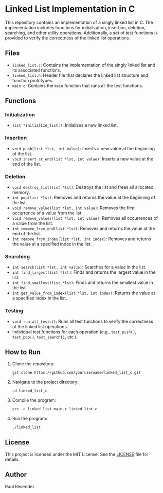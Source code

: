 # Linked List Implementation in C

This repository contains an implementation of a singly linked list in C. The implementation includes functions for initialization, insertion, deletion, searching, and other utility operations. Additionally, a set of test functions is provided to verify the correctness of the linked list operations.

## Files

- `linked_list.c`: Contains the implementation of the singly linked list and its associated functions.
- `linked_list.h`: Header file that declares the linked list structure and function prototypes.
- `main.c`: Contains the `main` function that runs all the test functions.

## Functions

### Initialization

- `list *initialize_list()`: Initializes a new linked list.

### Insertion

- `void push(list *lst, int value)`: Inserts a new value at the beginning of the list.
- `void insert_at_end(list *lst, int value)`: Inserts a new value at the end of the list.

### Deletion

- `void destroy_list(list *lst)`: Destroys the list and frees all allocated memory.
- `int pop(list *lst)`: Removes and returns the value at the beginning of the list.
- `void remove_value(list *lst, int value)`: Removes the first occurrence of a value from the list.
- `void remove_values(list *lst, int value)`: Removes all occurrences of a value from the list.
- `int remove_from_end(list *lst)`: Removes and returns the value at the end of the list.
- `int remove_from_index(list *lst, int index)`: Removes and returns the value at a specified index in the list.

### Searching

- `int search(list *lst, int value)`: Searches for a value in the list.
- `int find_largest(list *lst)`: Finds and returns the largest value in the list.
- `int find_smallest(list *lst)`: Finds and returns the smallest value in the list.
- `int get_value_from_index(list *lst, int index)`: Returns the value at a specified index in the list.

### Testing

- `void run_all_tests()`: Runs all test functions to verify the correctness of the linked list operations.
- Individual test functions for each operation (e.g., `test_push()`, `test_pop()`, `test_search()`, etc.).

## How to Run

1. Clone the repository:

   ```sh
   git clone https://github.com/yourusername/linked_list_c.git
   ```

2. Navigate to the project directory:

   ```sh
   cd linked_list_c
   ```

3. Compile the program:

   ```sh
   gcc -o linked_list main.c linked_list.c
   ```

4. Run the program:
   ```sh
   ./linked_list
   ```

## License

This project is licensed under the MIT License. See the [LICENSE](LICENSE) file for details.

## Author

Raul Resendez
